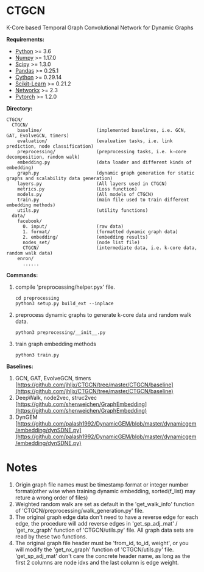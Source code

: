 # CTGCN
K-Core based Temporal Graph Convolutional Network for Dynamic Graphs

**Requirements:**
- [Python](https://www.python.org/downloads/) >= 3.6
- [Numpy](https://github.com/numpy/numpy) >= 1.17.0
- [Scipy](https://github.com/scipy/scipy) >= 1.3.0
- [Pandas](https://github.com/pandas-dev/pandas) >= 0.25.1
- [Cython](https://github.com/cython/cython) >= 0.29.14
- [Scikit-Learn](https://github.com/scikit-learn/scikit-learn) >= 0.21.2
- [Networkx](https://github.com/networkx/networkx) >= 2.3
- [Pytorch](https://github.com/pytorch/pytorch) >= 1.2.0

**Directory:**
    
    CTGCN/  
      CTGCN/  
        baseline/                    (implemented baselines, i.e. GCN, GAT, EvolveGCN, timers)  
        evaluation/                  (evaluation tasks, i.e. link prediction, node classification)  
        preprocessing/               (preprocessing tasks, i.e. k-core decomposition, random walk)  
        embedding.py                 (data loader and different kinds of embedding)  
        graph.py                     (dynamic graph generation for static graphs and scalability data generation)  
        layers.py                    (All layers used in CTGCN)  
        metrics.py                   (Loss function)  
        models.py                    (All models of CTGCN)  
        train.py                     (main file used to train different embedding methods)  
        utils.py                     (utility functions)  
      data/  
        facebook/  
          0. input/                  (raw data)  
          1. format/                 (formatted dynamic graph data)  
          2. embedding/              (embedding results)  
          nodes_set/                 (node list file)  
          CTGCN/                     (intermediate data, i.e. k-core data, random walk data)  
        enron/
          ......

**Commands:**
1. compile 'preprocessing/helper.pyx' file.

       cd preprocessing  
       python3 setup.py build_ext --inplace  

2. preprocess dynamic graphs to generate k-core data and random walk data.

       python3 preprocessing/__init__.py

3. train graph embedding methods

       python3 train.py

**Baselines:**
1. GCN, GAT, EvolveGCN, timers  
[https://github.com/jhljx/CTGCN/tree/master/CTGCN/baseline](https://github.com/jhljx/CTGCN/tree/master/CTGCN/baseline)
2. DeepWalk, node2vec, struc2vec   
[https://github.com/shenweichen/GraphEmbedding](https://github.com/shenweichen/GraphEmbedding)
3. DynGEM   
[https://github.com/palash1992/DynamicGEM/blob/master/dynamicgem/embedding/dynSDNE.py](https://github.com/palash1992/DynamicGEM/blob/master/dynamicgem/embedding/dynSDNE.py) 

# Notes
1. Origin graph file names must be timestamp format or integer number format(other wise when training dynamic embedding, sorted(f_list) may reture a wrong order of files)
2. Weighted random walk are set as default in the 'get_walk_info' function of 'CTGCN/preprocessing/walk_generation.py' file.
3. The original graph edge data don't need to have a reverse edge for each edge, the procedure will add reverse edges in 'get_sp_adj_mat' / 'get_nx_graph' function of 'CTGCN/utils.py' file. All graph data sets are read by these two functions.
4. The original graph file header must be 'from_id, to_id, weight', or you will modify the 'get_nx_graph' function of 'CTGCN/utils.py' file. 'get_sp_adj_mat' don't care the concrete header name, as long as the first 2 columns are node idxs and the last column is edge weight. 
